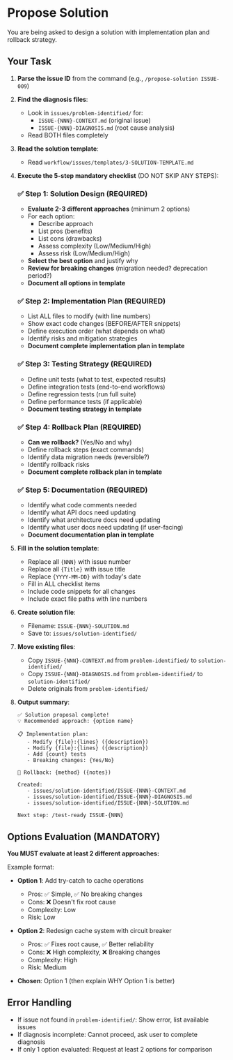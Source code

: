 # Propose Solution

You are being asked to design a solution with implementation plan and rollback strategy.

## Your Task

1. **Parse the issue ID** from the command (e.g., `/propose-solution ISSUE-009`)

2. **Find the diagnosis files**:
   - Look in `issues/problem-identified/` for:
     - `ISSUE-{NNN}-CONTEXT.md` (original issue)
     - `ISSUE-{NNN}-DIAGNOSIS.md` (root cause analysis)
   - Read BOTH files completely

3. **Read the solution template**:
   - Read `workflow/issues/templates/3-SOLUTION-TEMPLATE.md`

4. **Execute the 5-step mandatory checklist** (DO NOT SKIP ANY STEPS):

   ### ✅ Step 1: Solution Design (REQUIRED)
   - **Evaluate 2-3 different approaches** (minimum 2 options)
   - For each option:
     - Describe approach
     - List pros (benefits)
     - List cons (drawbacks)
     - Assess complexity (Low/Medium/High)
     - Assess risk (Low/Medium/High)
   - **Select the best option** and justify why
   - **Review for breaking changes** (migration needed? deprecation period?)
   - **Document all options in template**

   ### ✅ Step 2: Implementation Plan (REQUIRED)
   - List ALL files to modify (with line numbers)
   - Show exact code changes (BEFORE/AFTER snippets)
   - Define execution order (what depends on what)
   - Identify risks and mitigation strategies
   - **Document complete implementation plan in template**

   ### ✅ Step 3: Testing Strategy (REQUIRED)
   - Define unit tests (what to test, expected results)
   - Define integration tests (end-to-end workflows)
   - Define regression tests (run full suite)
   - Define performance tests (if applicable)
   - **Document testing strategy in template**

   ### ✅ Step 4: Rollback Plan (REQUIRED)
   - **Can we rollback?** (Yes/No and why)
   - Define rollback steps (exact commands)
   - Identify data migration needs (reversible?)
   - Identify rollback risks
   - **Document complete rollback plan in template**

   ### ✅ Step 5: Documentation (REQUIRED)
   - Identify what code comments needed
   - Identify what API docs need updating
   - Identify what architecture docs need updating
   - Identify what user docs need updating (if user-facing)
   - **Document documentation plan in template**

5. **Fill in the solution template**:
   - Replace all `{NNN}` with issue number
   - Replace all `{Title}` with issue title
   - Replace `{YYYY-MM-DD}` with today's date
   - Fill in ALL checklist items
   - Include code snippets for all changes
   - Include exact file paths with line numbers

6. **Create solution file**:
   - Filename: `ISSUE-{NNN}-SOLUTION.md`
   - Save to: `issues/solution-identified/`

7. **Move existing files**:
   - Copy `ISSUE-{NNN}-CONTEXT.md` from `problem-identified/` to `solution-identified/`
   - Copy `ISSUE-{NNN}-DIAGNOSIS.md` from `problem-identified/` to `solution-identified/`
   - Delete originals from `problem-identified/`

8. **Output summary**:
   ```
   ✅ Solution proposal complete!
   💡 Recommended approach: {option name}

   📋 Implementation plan:
      - Modify {file}:{lines} ({description})
      - Modify {file}:{lines} ({description})
      - Add {count} tests
      - Breaking changes: {Yes/No}

   🔄 Rollback: {method} ({notes})

   Created:
      - issues/solution-identified/ISSUE-{NNN}-CONTEXT.md
      - issues/solution-identified/ISSUE-{NNN}-DIAGNOSIS.md
      - issues/solution-identified/ISSUE-{NNN}-SOLUTION.md

   Next step: /test-ready ISSUE-{NNN}
   ```

## Options Evaluation (MANDATORY)

**You MUST evaluate at least 2 different approaches:**

Example format:
- **Option 1**: Add try-catch to cache operations
  - Pros: ✅ Simple, ✅ No breaking changes
  - Cons: ❌ Doesn't fix root cause
  - Complexity: Low
  - Risk: Low

- **Option 2**: Redesign cache system with circuit breaker
  - Pros: ✅ Fixes root cause, ✅ Better reliability
  - Cons: ❌ High complexity, ❌ Breaking changes
  - Complexity: High
  - Risk: Medium

- **Chosen**: Option 1 (then explain WHY Option 1 is better)

## Error Handling

- If issue not found in `problem-identified/`: Show error, list available issues
- If diagnosis incomplete: Cannot proceed, ask user to complete diagnosis
- If only 1 option evaluated: Request at least 2 options for comparison
